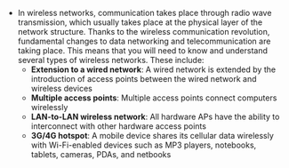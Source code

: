 - In wireless networks, communication takes place through radio wave transmission, which usually takes place at the physical layer of the network structure. Thanks to the wireless communication revolution, fundamental changes to data networking and telecommunication are taking place. This means that you will need to know and understand several types of wireless networks. These include:
	- **Extension to a wired network**: A wired network is extended by the introduction of access points between the wired network and wireless devices
	- **Multiple access points**: Multiple access points connect computers wirelessly
	- **LAN-to-LAN wireless network**: All hardware APs have the ability to interconnect with other hardware access points
	- **3G/4G hotspot**: A mobile device shares its cellular data wirelessly with Wi-Fi-enabled devices such as MP3 players, notebooks, tablets, cameras, PDAs, and netbooks